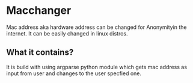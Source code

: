 # Macchanger

Mac address aka hardware address can be changed for Anonymityin the internet. It can be easily changed in linux distros.

## What it contains?

It is build with using argparse python module which gets mac address as input from user and changes to the user specfied one.

